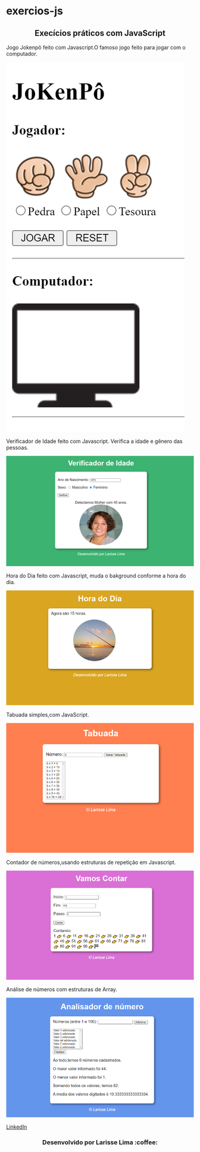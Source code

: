 # exercios-js

<h2 align="center">Execícios práticos com JavaScript</h2>

<p> Jogo Jokenpô feito com Javascript.O famoso jogo feito para jogar com o computador.</p>
<img src="print1.png">

<p> Verificador de Idade feito com Javascript. Verifica a idade e gênero das pessoas.</p>
<img src="print2.png">

<p> Hora do Dia feito com Javascript, muda o bakground conforme a hora do dia.</p>
<img src="print3.png">

<p> Tabuada simples,com JavaScript.</p>
<img src="print4.png">

<p> Contador de números,usando estruturas de repetição em Javascript.</p>
<img src="print5.png">

<p> Análise de números com estruturas de Array.</p>
<img src="print6.png">


[ LinkedIn ](https://www.linkedin.com/in/larisselima/)

<h3 align="center">Desenvolvido por Larisse Lima :coffee: </h3>
